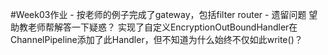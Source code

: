 #Week03作业
    - 按老师的例子完成了gateway，包括filter router
    - 遗留问题 望助教老师帮解答一下疑惑？
        实现了自定义EncryptionOutBoundHandler在ChannelPipeline添加了此Handler，但不知道为什么始终不仅如此write()？
    